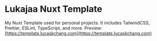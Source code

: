 # Lukajaa Nuxt Template

My Nuxt Template used for personal projects. It includes TailwindCSS, Prettier, ESLint, TypeScript, and more.
Preview: [https://template.lucaskchang.com](https://template.lucaskchang.com)

